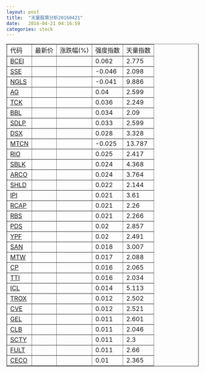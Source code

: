 ```yaml
---
layout: post
title:  "天量股票分析20160421"
date:   2016-04-21 04:16:59
categories: stock
---
```

<script type="text/javascript">
var stockList = []
stockList.push('gb_bcei');
stockList.push('gb_sse');
stockList.push('gb_ngls');
stockList.push('gb_ag');
stockList.push('gb_tck');
stockList.push('gb_bbl');
stockList.push('gb_sdlp');
stockList.push('gb_dsx');
stockList.push('gb_mtcn');
stockList.push('gb_rio');
stockList.push('gb_sblk');
stockList.push('gb_arco');
stockList.push('gb_shld');
stockList.push('gb_ipi');
stockList.push('gb_rcap');
stockList.push('gb_rbs');
stockList.push('gb_pds');
stockList.push('gb_ypf');
stockList.push('gb_san');
stockList.push('gb_mtw');
stockList.push('gb_cp');
stockList.push('gb_tti');
stockList.push('gb_icl');
stockList.push('gb_trox');
stockList.push('gb_cve');
stockList.push('gb_gel');
stockList.push('gb_clb');
stockList.push('gb_scty');
stockList.push('gb_fult');
stockList.push('gb_ceco');
</script>

<table border="1">
 <tr>
  <td>代码</td>
  <td>最新价</td>
  <td>涨跌幅(%)</td>
 <td>强度指数</td>
 <td>天量指数</td>
</tr>
  <tr id="bcei"><td><a href="http://stock.finance.sina.com.cn/usstock/quotes/BCEI.html" target="_blank">BCEI</a></td><td></td><td></td><td>0.062</td><td>2.775</td></tr>
  <tr id="sse"><td><a href="http://stock.finance.sina.com.cn/usstock/quotes/SSE.html" target="_blank">SSE</a></td><td></td><td></td><td>-0.046</td><td>2.098</td></tr>
  <tr id="ngls"><td><a href="http://stock.finance.sina.com.cn/usstock/quotes/NGLS.html" target="_blank">NGLS</a></td><td></td><td></td><td>-0.041</td><td>9.886</td></tr>
  <tr id="ag"><td><a href="http://stock.finance.sina.com.cn/usstock/quotes/AG.html" target="_blank">AG</a></td><td></td><td></td><td>0.04</td><td>2.599</td></tr>
  <tr id="tck"><td><a href="http://stock.finance.sina.com.cn/usstock/quotes/TCK.html" target="_blank">TCK</a></td><td></td><td></td><td>0.036</td><td>2.249</td></tr>
  <tr id="bbl"><td><a href="http://stock.finance.sina.com.cn/usstock/quotes/BBL.html" target="_blank">BBL</a></td><td></td><td></td><td>0.034</td><td>2.09</td></tr>
  <tr id="sdlp"><td><a href="http://stock.finance.sina.com.cn/usstock/quotes/SDLP.html" target="_blank">SDLP</a></td><td></td><td></td><td>0.033</td><td>2.599</td></tr>
  <tr id="dsx"><td><a href="http://stock.finance.sina.com.cn/usstock/quotes/DSX.html" target="_blank">DSX</a></td><td></td><td></td><td>0.028</td><td>3.328</td></tr>
  <tr id="mtcn"><td><a href="http://stock.finance.sina.com.cn/usstock/quotes/MTCN.html" target="_blank">MTCN</a></td><td></td><td></td><td>-0.025</td><td>13.787</td></tr>
  <tr id="rio"><td><a href="http://stock.finance.sina.com.cn/usstock/quotes/RIO.html" target="_blank">RIO</a></td><td></td><td></td><td>0.025</td><td>2.417</td></tr>
  <tr id="sblk"><td><a href="http://stock.finance.sina.com.cn/usstock/quotes/SBLK.html" target="_blank">SBLK</a></td><td></td><td></td><td>0.024</td><td>4.368</td></tr>
  <tr id="arco"><td><a href="http://stock.finance.sina.com.cn/usstock/quotes/ARCO.html" target="_blank">ARCO</a></td><td></td><td></td><td>0.024</td><td>3.764</td></tr>
  <tr id="shld"><td><a href="http://stock.finance.sina.com.cn/usstock/quotes/SHLD.html" target="_blank">SHLD</a></td><td></td><td></td><td>0.022</td><td>2.144</td></tr>
  <tr id="ipi"><td><a href="http://stock.finance.sina.com.cn/usstock/quotes/IPI.html" target="_blank">IPI</a></td><td></td><td></td><td>0.021</td><td>3.61</td></tr>
  <tr id="rcap"><td><a href="http://stock.finance.sina.com.cn/usstock/quotes/RCAP.html" target="_blank">RCAP</a></td><td></td><td></td><td>0.021</td><td>2.26</td></tr>
  <tr id="rbs"><td><a href="http://stock.finance.sina.com.cn/usstock/quotes/RBS.html" target="_blank">RBS</a></td><td></td><td></td><td>0.021</td><td>2.266</td></tr>
  <tr id="pds"><td><a href="http://stock.finance.sina.com.cn/usstock/quotes/PDS.html" target="_blank">PDS</a></td><td></td><td></td><td>0.02</td><td>2.857</td></tr>
  <tr id="ypf"><td><a href="http://stock.finance.sina.com.cn/usstock/quotes/YPF.html" target="_blank">YPF</a></td><td></td><td></td><td>0.02</td><td>2.491</td></tr>
  <tr id="san"><td><a href="http://stock.finance.sina.com.cn/usstock/quotes/SAN.html" target="_blank">SAN</a></td><td></td><td></td><td>0.018</td><td>3.007</td></tr>
  <tr id="mtw"><td><a href="http://stock.finance.sina.com.cn/usstock/quotes/MTW.html" target="_blank">MTW</a></td><td></td><td></td><td>0.017</td><td>2.088</td></tr>
  <tr id="cp"><td><a href="http://stock.finance.sina.com.cn/usstock/quotes/CP.html" target="_blank">CP</a></td><td></td><td></td><td>0.016</td><td>2.065</td></tr>
  <tr id="tti"><td><a href="http://stock.finance.sina.com.cn/usstock/quotes/TTI.html" target="_blank">TTI</a></td><td></td><td></td><td>0.016</td><td>2.034</td></tr>
  <tr id="icl"><td><a href="http://stock.finance.sina.com.cn/usstock/quotes/ICL.html" target="_blank">ICL</a></td><td></td><td></td><td>0.014</td><td>5.113</td></tr>
  <tr id="trox"><td><a href="http://stock.finance.sina.com.cn/usstock/quotes/TROX.html" target="_blank">TROX</a></td><td></td><td></td><td>0.012</td><td>2.502</td></tr>
  <tr id="cve"><td><a href="http://stock.finance.sina.com.cn/usstock/quotes/CVE.html" target="_blank">CVE</a></td><td></td><td></td><td>0.012</td><td>2.521</td></tr>
  <tr id="gel"><td><a href="http://stock.finance.sina.com.cn/usstock/quotes/GEL.html" target="_blank">GEL</a></td><td></td><td></td><td>0.011</td><td>2.601</td></tr>
  <tr id="clb"><td><a href="http://stock.finance.sina.com.cn/usstock/quotes/CLB.html" target="_blank">CLB</a></td><td></td><td></td><td>0.011</td><td>2.046</td></tr>
  <tr id="scty"><td><a href="http://stock.finance.sina.com.cn/usstock/quotes/SCTY.html" target="_blank">SCTY</a></td><td></td><td></td><td>0.011</td><td>2.3</td></tr>
  <tr id="fult"><td><a href="http://stock.finance.sina.com.cn/usstock/quotes/FULT.html" target="_blank">FULT</a></td><td></td><td></td><td>0.011</td><td>2.66</td></tr>
  <tr id="ceco"><td><a href="http://stock.finance.sina.com.cn/usstock/quotes/CECO.html" target="_blank">CECO</a></td><td></td><td></td><td>0.01</td><td>2.365</td></tr>
</table>
